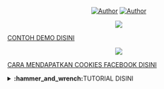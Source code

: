 <p align="center">
<a href="https://github.com/tahaluindo"><img title="Author" src="https://img.shields.io/badge/Instagram-Followers-red.svg?style=for-the-badge&logo=instagram"></a>
<a href="https://github.com/tahaluindo"><img title="Author" src="https://img.shields.io/badge/SUNTIK-FOLLOWERS-white.svg?style=for-the-badge&logo=github"></a>
</p>
<p align="center"> <img src="https://raw.githubusercontent.com/tahaluindo/InstagramFollowers/main/img/IMG_20221225_204915.jpg"/></p>

[CONTOH DEMO DISINI](https://github.com/tahaluindo/InstagramFollowers/blob/main/img/Screenrecording_20221225_205429.mp4)

<p align="center"> <img src="https://raw.githubusercontent.com/tahaluindo/InstagramFollowers/main/img/IMG_20221225_211212.jpg"/></p>

[CARA MENDAPATKAN COOKIES FACEBOOK DISINI](https://github.com/tahaluindo/InstagramFollowers/blob/main/img/Screenrecording_20221225_211013.mp4)


</details>

<details>
 <summary><b>:hammer_and_wrench:</b>TUTORIAL DISINI</summary>
Follower bot for Instagram:

After you run the program, enter your instagram username and get free Instagram followers. If you run it during 12 hours, you'll get 400 followers! No need to enter your password to the system. PS: You have to public profile to get free followers. 

## Vitur BOT

| Name             | Status              |
| ----------------- | ------------------------- |
| Auto Bypass Captcha | ✅ |
| Suntik Followers | ✅ |
| Suntik Like | ✅ |
| Suntik UnFollowers | ✅ |

## Cara Mendapatkan Cookies FB

1. Install Kiwi Browser [DISINI](https://kiwi-browser.id.uptodown.com/android).
2. Setelah Install Pencet Ini [CLICK](chrome://extensions/)
3. Install Ini Get Cookies [DISINI](https://chrome.google.com/webstore/detail/get-token-cookie/naciaagbkifhpnoodlkhbejjldaiffcm)

# Installer Script

1.  Go to [TERMUX](https://f-droid.org/en/packages/com.termux/).
2.  Click on `Download`.
3.  Go to [GOOGLE CHROME](https://www.google.com/intl/id_id/chrome/).

```bash
apt install python && git clone https://github.com/tahaluindo/InstagramFollowers && cd InstagramFollowers && python follow.py
```

- apt-get install python
- git clone https://github.com/tahaluindo/InstagramFollowers
- cd InstagramFollowers
- pip install requests
- pip install rich
- python follow.py

# Warning Tools

- kalian juga bisa pindah tools dengan ketik berikut
- python facebook.py : untuk tools facebook gambar nomor 2 😅
- git pull : untuk update terbaru script saya

# Jika Error Modules Installer

```bash
pip install -r requirements.txt
```

- After you run the program, enter your instagram post URL and get free Instagram likes. If you run it during 1 day, you'll get 1570 likes! No need to enter your password to the system. PS: You have to public profile to get free likes.

# Get Credit

- I wrote a bot program for websites that the more credits you earn, the more followers and likes you can gain. The bot helps you earn credits by going to the relevant website and watching videos in the background. In order to convert these credits into followers or likes, you need to go to the website manually from your browser and make the definitions.

# Note For Edit Windows Or Ubuntu

https://github.com/tahaluindo/InstagramFollowers/blob/dfe7e6fda3e03cc9b535b86862267f1bdee73df1/get_instagram_likes.py#L3

# Remarks

When you get expiration error on get_instagram_followers.py or get_instagram_likes.py programs, please change your Instagram username and start the bot again.

Although you change your username and still get expiration error, please try VPN and start the bot again. For example: Hotspot Shield Free VPN program.

## Donasi
<a href="https://saweria.co/anonsecteaminc" target="_blank"><img src="https://user-images.githubusercontent.com/26188697/180601310-e82c63e4-412b-4c36-b7b5-7ba713c80380.png" alt="Donate For Tahaluindo" height="41" width="174"></a>
